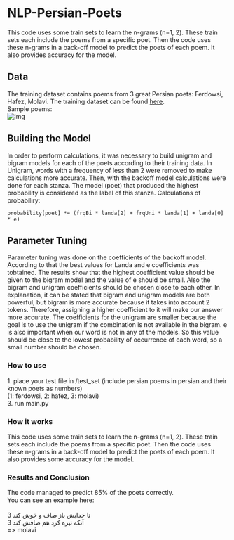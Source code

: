 <h1>NLP-Persian-Poets</h1>

This code uses some train sets to learn the n-grams (n=1, 2). These train sets each include the poems from a specific poet. Then the code uses these n-grams in a back-off model to predict the poets of each poem. It also provides accuracy for the model.

## Data
The training dataset contains poems from 3 great Persian poets: Ferdowsi, Hafez, Molavi. The training dataset can be found [here](https://github.com/mahvash-siavashpour/ngram-persian-poem-classification/tree/master/train_set).<br>
Sample poems:
<br>
<img src="https://github.com/mahvash-siavashpour/mahvash-siavashpour.github.io/blob/main/assets/img/poems.png?raw=true" alt="img"/>
<br>

## Building the Model
In order to perform calculations, it was necessary to build unigram and bigram models for each of the poets according to their training data. In Unigram, words with a frequency of less than 2 were removed to make calculations more accurate. Then, with the backoff model calculations were done for each stanza. The model (poet) that produced the highest probability is considered as the label of this stanza.
Calculations of probabiliry: <br>
```
probability[poet] *= (frqBi * landa[2] + frqUni * landa[1] + landa[0] * e)
```

## Parameter Tuning
Parameter tuning was done on the coefficients of the backoff model. According to that the best values for Landa and e coefficients was tobtained. The results show that the highest coefficient value should be given to the bigram model and the value of e should be small. Also the bigram and unigram coefficients should be chosen close to each other. In explanation, it can be stated that bigram and unigram models are both powerful, but bigram is more accurate because it takes into account 2 tokens. Therefore, assigning a higher coefficient to it will make our answer more accurate. The coefficients for the unigram are smaller because the goal is to use the unigram if the combination is not available in the bigram. e is also important when our word is not in any of the models. So this value should be close to the lowest probability of occurrence of each word, so a small number should be chosen.<br>

<h3>How to use</h3>
1. place your test file in /test_set (include persian poems in persian and their known poets as numbers) <br>
(1: ferdowsi, 2: hafez, 3: molavi) <br>
3. run main.py <br>

<h3>How it works</h3>
This code uses some train sets to learn the n-grams (n=1, 2). These train sets each include the poems from a specific poet. Then the code uses these n-grams in a back-off model to predict the poets of each poem. It also provides some accuracy for the model. 

<h3>Results and Conclusion</h3>
The code managed to predict 85% of the poets correctly. <br>
You can see an example here:<br>
<br>3	تا خدایش باز صاف و خوش کند
<br>3	آنکه تیره کرد هم صافش کند
<br>
=> molavi<br>

